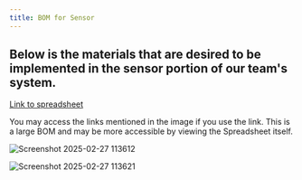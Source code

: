 ```yaml
---
title: BOM for Sensor
---
```


Below is the materials that are desired to be implemented in the sensor portion of our team's system. 
---
[Link to spreadsheet](https://docs.google.com/spreadsheets/d/1XDYP-75lMF53_pUxz10kB5wWfIxgC6Pn/edit?usp=sharing&ouid=116422121156386112282&rtpof=true&sd=true)

You may access the links mentioned in the image if you use the link. This is a large BOM and may be more accessible by viewing the Spreadsheet itself.

![Screenshot 2025-02-27 113612](https://github.com/user-attachments/assets/8b3eaca4-1f10-4dee-abec-7e76e5e9f07f)

![Screenshot 2025-02-27 113621](https://github.com/user-attachments/assets/da8b9a68-f44f-40ce-b970-ba3fb915848d)
